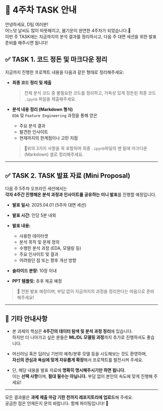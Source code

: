 # 📢 4주차 TASK 안내

안녕하세요, D팀 여러분!  
어느덧 날씨도 많이 따뜻해지고, 봄기운이 완연한 4주차가 되었습니다.🌸  
이번 주 TASK에는 지금까지의 분석 결과를 정리하시고, 다음 주 대면 세션을 위한 발표 준비를 해주시면 됩니다!


## ✅ TASK 1. 코드 정돈 및 마크다운 정리

지금까지 진행한 프로젝트 내용을 다음과 같은 형태로 정리해주세요:
- **최종 코드 정리 및 제출**  
  > 전체 분석 코드 중 불필요한 코드를 정리하고, 가독성 있게 정돈된 최종 코드 `.ipynb` 파일을 제출해주세요.

  
- **분석 내용 정리 (Markdown 형식)**  
  `EDA` 및 `Feature Engineering` 과정을 통해 얻은  
  - 주요 분석 결과  
  - 발견한 인사이트  
  - 현재까지의 한계점이나 고민 지점  
  

  > 📌위의 3가지 사항을 꼭 포함하여 최종 `.ipynb`파일의 맨 밑에 마크다운(Markdown) 셀로 정리해주세요.  



---

## ✅ TASK 2. TASK 발표 자료 (Mini Proposal)

다음 주 5주차 오프라인 세션에서는  
**각자 4주간 진행해온 분석 과정과 인사이트를 공유하는 미니 발표**를 진행할 예정입니다.

- **발표 일시:** 2025.04.01 (5주차 대면 세션)  
- **발표 시간:** 인당 5분 내외  
- **발표 내용:**  
  - 사용한 데이터셋  
  - 분석 목적 및 문제 정의  
  - 수행한 분석 과정 (EDA, 모델링 등)  
  - 주요 인사이트 및 결과  
  - 어려웠던 점 또는 향후 개선 방향

- **슬라이드 분량:** 10장 이내 
- **PPT 템플릿:** 추후 제공 예정

> 🎤 전원 발표 예정이며, 부담 없이 지금까지의 과정을 정리한다는 마음으로 준비해주세요!

---

## 📝 기타 안내사항

- 본 과제의 핵심은 **4주간의 데이터 탐색 및 분석 과정 정리**에 있습니다.  
  하지만 더 나아가고 싶은 분들은 **ML/DL 모델링 과정**까지 추가로 진행하셔도 좋습니다.
  
- 머신러닝 혹은 딥러닝 기반의 예측/분류 모델 등을 시도해보는 것도 환영하며,  
  **자신의 관심과 욕심에 맞게 자유롭게 확장**해서 프로젝트를 발전시켜 주세요.

- 단, 해당 내용을 발표 자료에 **명확히 명시해주시기만 하면 됩니다.**  
  이는 **선택 사항**이며, **절대 필수는 아닙니다.** 부담 없이 본인의 속도에 맞게 진행해 주세요!

---

모든 결과물은 **과제 제출 마감 기한 전까지 레포지토리에 업로드**해 주세요.  
궁금한 점은 언제든지 문의 바랍니다. 함께 파이팅입니다! 💪
